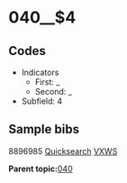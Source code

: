 # 040\_\_$4

## Codes

-   Indicators
    -   First: \_
    -   Second: \_
-   Subfield: 4

## Sample bibs

8896985 [Quicksearch](https://search.library.yale.edu/catalog/8896985) [VXWS](http://prodorbis.library.yale.edu:7014/vxws/GetHoldingsService?bibId=8896985)

**Parent topic:**[040](../../tags/040/040.md)

